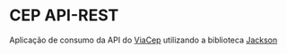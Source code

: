 # CEP API-REST
Aplicação de consumo da API do [ViaCep](https://viacep.com.br) utilizando a biblioteca [Jackson](https://mvnrepository.com/artifact/com.fasterxml.jackson.core/jackson-databind)
